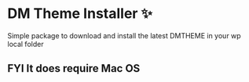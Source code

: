 # DM Theme Installer ✨

Simple package to download and install the latest DMTHEME in your wp local folder

## FYI It does require Mac OS
